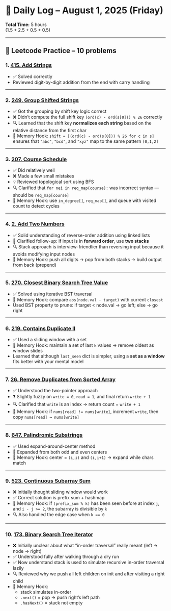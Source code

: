 # 📅 Daily Log – August 1, 2025 (Friday)

**Total Time:** 5 hours  
(1.5 + 2.5 + 0.5 + 0.5)

---

## 🧠 Leetcode Practice – 10 problems

### 1. [415. Add Strings](https://leetcode.com/problems/add-strings/)
- ✅ Solved correctly
- Reviewed digit-by-digit addition from the end with carry handling

---

### 2. [249. Group Shifted Strings](https://leetcode.com/problems/group-shifted-strings/)
- ✅ Got the grouping by shift key logic correct
- ❌ Didn’t compute the full shift key `(ord(c) - ord(s[0])) % 26` correctly
- 🔍 Learned that the shift key **normalizes each string** based on the relative distance from the first char
- 🧠 Memory Hook: `shift = [(ord(c) - ord(s[0])) % 26 for c in s]` ensures that `"abc"`, `"bcd"`, and `"xyz"` map to the same pattern `[0,1,2]`

---

### 3. [207. Course Schedule](https://leetcode.com/problems/course-schedule/)
- ✅ Did relatively well
- ❌ Made a few small mistakes
- 💡 Reviewed topological sort using BFS
- 🔍 Clarified that `for nei in req_map(course):` was incorrect syntax — should be `req_map[course]`
- 🧠 Memory Hook: use `in_degree[]`, `req_map[]`, and queue with visited count to detect cycles

---

### 4. [2. Add Two Numbers](https://leetcode.com/problems/add-two-numbers/)
- ✅ Solid understanding of reverse-order addition using linked lists
- 🧠 Clarified follow-up: if input is in **forward order**, use **two stacks**
- 🔍 Stack approach is interview-friendlier than reversing input because it avoids modifying input nodes
- 🧠 Memory Hook: push all digits → pop from both stacks → build output from back (prepend)

---

### 5. [270. Closest Binary Search Tree Value](https://leetcode.com/problems/closest-binary-search-tree-value/)
- ✅ Solved using iterative BST traversal
- 🧠 Memory Hook: compare `abs(node.val - target)` with current `closest`
- Used BST property to prune: if target < node.val → go left; else → go right

---

### 6. [219. Contains Duplicate II](https://leetcode.com/problems/contains-duplicate-ii/)
- ✅ Used a sliding window with a set
- 🧠 Memory Hook: maintain a set of last `k` values → remove oldest as window slides
- Learned that although `last_seen` dict is simpler, using a **set as a window** fits better with your mental model

---

### 7. [26. Remove Duplicates from Sorted Array](https://leetcode.com/problems/remove-duplicates-from-sorted-array/)
- ✅ Understood the two-pointer approach
- ❓ Slightly fuzzy on `write = 0`, `read = 1`, and final return `write + 1`
- 🔍 Clarified that `write` is an index → return count = `write + 1`
- 🧠 Memory Hook: if `nums[read] != nums[write]`, increment `write`, then copy `nums[read] → nums[write]`

---

### 8. [647. Palindromic Substrings](https://leetcode.com/problems/palindromic-substrings/)
- ✅ Used expand-around-center method
- 🔁 Expanded from both odd and even centers
- 🧠 Memory Hook: center = `(i,i)` and `(i,i+1)` → expand while chars match

---

### 9. [523. Continuous Subarray Sum](https://leetcode.com/problems/continuous-subarray-sum/)
- ❌ Initially thought sliding window would work
- ✅ Correct solution is prefix sum + hashmap
- 🧠 Memory Hook: if `(prefix_sum % k)` has been seen before at index `j`, and `i - j >= 2`, the subarray is divisible by `k`
- 🔍 Also handled the edge case when `k == 0`

---

### 10. [173. Binary Search Tree Iterator](https://leetcode.com/problems/binary-search-tree-iterator/)
- ❌ Initially unclear about what “in-order traversal” really meant (left → node → right)
- ✅ Understood fully after walking through a dry run
- ✅ Now understand stack is used to simulate recursive in-order traversal lazily
- 🔍 Reviewed why we push all left children on init and after visiting a right child
- 🧠 Memory Hook:
  - stack simulates in-order
  - `.next()` = pop → push right’s left path
  - `.hasNext()` = stack not empty
